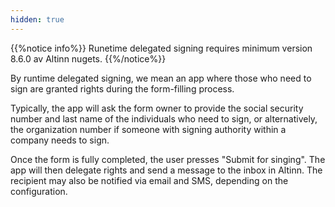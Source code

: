 ```yaml
---
hidden: true
---
```


{{%notice info%}}
Runetime delegated signing requires minimum version 8.6.0 av Altinn nugets.
{{%/notice%}}

By runtime delegated signing, we mean an app where those who need to sign are granted rights during the form-filling process.

Typically, the app will ask the form owner to provide the social security number and last name of the individuals who need to sign, or alternatively, the organization number if someone with signing authority within a company needs to sign.

Once the form is fully completed, the user presses "Submit for singing".
The app will then delegate rights and send a message to the inbox in Altinn.
The recipient may also be notified via email and SMS, depending on the configuration.